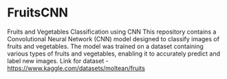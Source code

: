 # FruitsCNN
Fruits and Vegetables Classification using CNN
This repository contains a Convolutional Neural Network (CNN) model designed to classify images of fruits and vegetables. The model was trained on a dataset containing various types of fruits and vegetables, enabling it to accurately predict and label new images.
Link for dataset - https://www.kaggle.com/datasets/moltean/fruits
